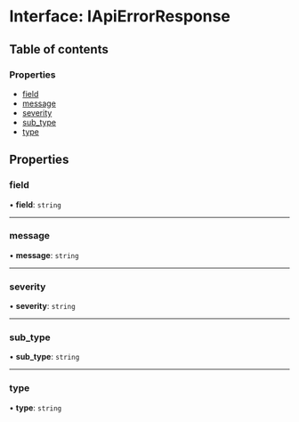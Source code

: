 # Interface: IApiErrorResponse

## Table of contents

### Properties

- [field](IApiErrorResponse.md#field)
- [message](IApiErrorResponse.md#message)
- [severity](IApiErrorResponse.md#severity)
- [sub\_type](IApiErrorResponse.md#sub_type)
- [type](IApiErrorResponse.md#type)

## Properties

### field

• **field**: `string`

___

### message

• **message**: `string`

___

### severity

• **severity**: `string`

___

### sub\_type

• **sub\_type**: `string`

___

### type

• **type**: `string`
